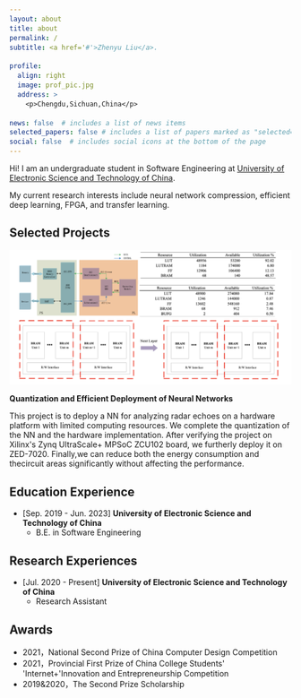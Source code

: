```yaml
---
layout: about
title: about
permalink: /
subtitle: <a href='#'>Zhenyu Liu</a>.

profile:
  align: right
  image: prof_pic.jpg
  address: >
    <p>Chengdu,Sichuan,China</p>

news: false  # includes a list of news items
selected_papers: false # includes a list of papers marked as "selected={true}"
social: false  # includes social icons at the bottom of the page
---
```

Hi! I am an undergraduate student in Software Engineering at [University of Electronic Science and Technology of China](https://www.uestc.edu.cn/).

My current research interests include neural network compression, efficient deep learning, FPGA, and transfer learning.

## Selected Projects


![project1](project1.png)

**Quantization and Efficient Deployment of Neural Networks**

This project is to deploy a NN for analyzing radar echoes on a hardware platform with limited computing resources. We complete the quantization of the NN and the hardware implementation. After verifying the project on Xilinx's Zynq UltraScale+ MPSoC ZCU102 board, we furtherly deploy it on ZED-7020. Finally,we can reduce both the energy consumption and thecircuit areas significantly without affecting the performance. 


## Education Experience


+ [Sep. 2019 - Jun. 2023] **University of Electronic Science and Technology of China**
  + B.E. in Software  Engineering

## Research Experiences


+ [Jul. 2020 - Present] **University of Electronic Science and Technology of China**
  + Research Assistant


## Awards


+ 2021，National Second Prize of China Computer Design Competition
+ 2021，Provincial First Prize of China College Students' 'Internet+'Innovation and Entrepreneurship Competition
+ 2019&2020，The Second Prize Scholarship
